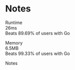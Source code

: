 # Notes   

Runtime   
26ms   
Beats 89.69% of users with Go   

Memory   
6.5MB   
Beats 99.33% of users with Go   

Notes   

